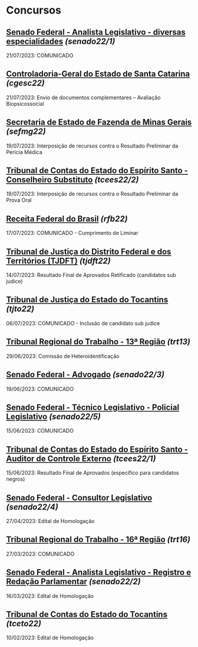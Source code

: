 # Concursos

## [Senado Federal - Analista Legislativo - diversas especialidades](./senado22-1/) *(senado22/1)*
21/07/2023: COMUNICADO

## [Controladoria-Geral do Estado de Santa Catarina](./cgesc22/) *(cgesc22)*
21/07/2023: Envio de documentos complementares – Avaliação Biopsicossocial

## [Secretaria de Estado de Fazenda de Minas Gerais](./sefmg22/) *(sefmg22)*
19/07/2023: Interposição de recursos contra o Resultado Preliminar da Perícia Médica

## [Tribunal de Contas do Estado do Espírito Santo - Conselheiro Substituto](./tcees22-2/) *(tcees22/2)*
19/07/2023: Interposição de recursos contra o Resultado Preliminar da Prova Oral

## [Receita Federal do Brasil](./rfb22/) *(rfb22)*
17/07/2023: COMUNICADO - Cumprimento de Liminar

## [Tribunal de Justiça do Distrito Federal e dos Territórios (TJDFT)](./tjdft22/) *(tjdft22)*
14/07/2023: Resultado Final de Aprovados Retificado (candidatos sub judice)

## [Tribunal de Justiça do Estado do Tocantins](./tjto22/) *(tjto22)*
06/07/2023: COMUNICADO - Inclusão de candidato sub judice

## [Tribunal Regional do Trabalho - 13ª Região](./trt13/) *(trt13)*
29/06/2023: Comissão de Heteroidentificação

## [Senado Federal - Advogado](./senado22-3/) *(senado22/3)*
19/06/2023: COMUNICADO

## [Senado Federal - Técnico Legislativo - Policial Legislativo](./senado22-5/) *(senado22/5)*
15/06/2023: COMUNICADO

## [Tribunal de Contas do Estado do Espírito Santo - Auditor de Controle Externo](./tcees22-1/) *(tcees22/1)*
15/06/2023: Resultado Final de Aprovados (específico para candidatos negros)

## [Senado Federal - Consultor Legislativo](./senado22-4/) *(senado22/4)*
27/04/2023: Edital de Homologação

## [Tribunal Regional do Trabalho - 16ª Região](./trt16/) *(trt16)*
27/03/2023: COMUNICADO

## [Senado Federal - Analista Legislativo - Registro e Redação Parlamentar](./senado22-2/) *(senado22/2)*
16/03/2023: Edital de Homologação

## [Tribunal de Contas do Estado do Tocantins](./tceto22/) *(tceto22)*
10/02/2023: Edital de Homologação
